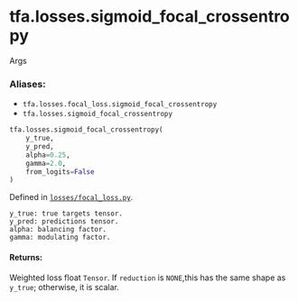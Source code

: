 <div itemscope itemtype="http://developers.google.com/ReferenceObject">
<meta itemprop="name" content="tfa.losses.sigmoid_focal_crossentropy" />
<meta itemprop="path" content="Stable" />
</div>

# tfa.losses.sigmoid_focal_crossentropy

Args

### Aliases:

* `tfa.losses.focal_loss.sigmoid_focal_crossentropy`
* `tfa.losses.sigmoid_focal_crossentropy`

``` python
tfa.losses.sigmoid_focal_crossentropy(
    y_true,
    y_pred,
    alpha=0.25,
    gamma=2.0,
    from_logits=False
)
```



Defined in [`losses/focal_loss.py`](https://github.com/tensorflow/addons/tree/r0.3/tensorflow_addons/losses/focal_loss.py).

<!-- Placeholder for "Used in" -->
    y_true: true targets tensor.
    y_pred: predictions tensor.
    alpha: balancing factor.
    gamma: modulating factor.

#### Returns:

Weighted loss float `Tensor`. If `reduction` is `NONE`,this has the 
same shape as `y_true`; otherwise, it is scalar.